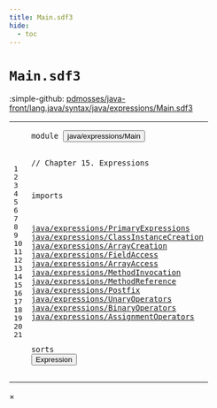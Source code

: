 ```yaml
---
title: Main.sdf3
hide:
  - toc
---
```


# `Main.sdf3`

:simple-github: [pdmosses/java-front/lang.java/syntax/java/expressions/Main.sdf3]

[pdmosses/java-front/lang.java/syntax/java/expressions/Main.sdf3]: https://github.com/pdmosses/java-front/blob/master/lang.java/syntax/java/expressions/Main.sdf3 "The source file on GitHub"

<div class="sdf3"><table class="highlighttable"><tbody><tr><td class="linenos"><div class="linenodiv"><pre><span></span>1
2
3
4
5
6
7
8
9
10
11
12
13
14
15
16
17
18
19
20
21
</pre></div></td>
<td class="code"><pre><code><span class="keyword">module</span> <button class="modal-open" id="java/expressions/Main_1_8" title="Multi-file references" data-urls="../FieldAccess.sdf3/#java/expressions/Main_8_3 line 8; ../Postfix.sdf3/#java/expressions/Main_7_3 line 7; ../../Main.sdf3/#java/expressions/Main_16_3 line 16; ../../classes/ConstructorDeclarations.sdf3/#java/expressions/Main_13_3 line 13; ../../classes/EnumDeclarations.sdf3/#java/expressions/Main_9_3 line 9; ../../classes/FieldDeclarations.sdf3/#java/expressions/Main_13_3 line 13; ../../interfaces/Annotations.sdf3/#java/expressions/Main_8_3 line 8; ../../statements/Statements.sdf3/#java/expressions/Main_12_3 line 12">java/expressions/Main</button>

<span class="layout">// Chapter 15. Expressions</span>

<span class="keyword">imports</span>

  <a href="../PrimaryExpressions.sdf3/#java/expressions/PrimaryExpressions_1_8" id="java/expressions/PrimaryExpressions_7_3" title="Defined at ../PrimaryExpressions.sdf3 line 1">java/expressions/PrimaryExpressions</a>
  <a href="../ClassInstanceCreation.sdf3/#java/expressions/ClassInstanceCreation_1_8" id="java/expressions/ClassInstanceCreation_8_3" title="Defined at ../ClassInstanceCreation.sdf3 line 1">java/expressions/ClassInstanceCreation</a>
  <a href="../ArrayCreation.sdf3/#java/expressions/ArrayCreation_1_8" id="java/expressions/ArrayCreation_9_3" title="Defined at ../ArrayCreation.sdf3 line 1">java/expressions/ArrayCreation</a>
  <a href="../FieldAccess.sdf3/#java/expressions/FieldAccess_1_8" id="java/expressions/FieldAccess_10_3" title="Defined at ../FieldAccess.sdf3 line 1">java/expressions/FieldAccess</a>
  <a href="../ArrayAccess.sdf3/#java/expressions/ArrayAccess_1_8" id="java/expressions/ArrayAccess_11_3" title="Defined at ../ArrayAccess.sdf3 line 1">java/expressions/ArrayAccess</a>
  <a href="../MethodInvocation.sdf3/#java/expressions/MethodInvocation_1_8" id="java/expressions/MethodInvocation_12_3" title="Defined at ../MethodInvocation.sdf3 line 1">java/expressions/MethodInvocation</a>
  <a href="../MethodReference.sdf3/#java/expressions/MethodReference_1_8" id="java/expressions/MethodReference_13_3" title="Defined at ../MethodReference.sdf3 line 1">java/expressions/MethodReference</a>
  <a href="../Postfix.sdf3/#java/expressions/Postfix_1_8" id="java/expressions/Postfix_14_3" title="Defined at ../Postfix.sdf3 line 1">java/expressions/Postfix</a>
  <a href="../UnaryOperators.sdf3/#java/expressions/UnaryOperators_1_8" id="java/expressions/UnaryOperators_15_3" title="Defined at ../UnaryOperators.sdf3 line 1">java/expressions/UnaryOperators</a>
  <a href="../BinaryOperators.sdf3/#java/expressions/BinaryOperators_1_8" id="java/expressions/BinaryOperators_16_3" title="Defined at ../BinaryOperators.sdf3 line 1">java/expressions/BinaryOperators</a>
  <a href="../AssignmentOperators.sdf3/#java/expressions/AssignmentOperators_1_8" id="java/expressions/AssignmentOperators_17_3" title="Defined at ../AssignmentOperators.sdf3 line 1">java/expressions/AssignmentOperators</a>
  

<span class="keyword">sorts</span>
  <button class="modal-open" id="Expression_21_3" title="Multi-file references" data-urls="../../classes/ConstructorDeclarations.sdf3/#Expression_35_69 line 35, 36, 37; ../../classes/EnumDeclarations.sdf3/#Expression_37_43 line 37; ../../classes/FieldDeclarations.sdf3/#Expression_36_25 line 36; ../../interfaces/Annotations.sdf3/#Expression_24_18 line 24; ../../statements/Statements.sdf3/#Expression_36_28 line 36, 37, 39, 41, 42, 49, 55, 57, 58, 59, 61, 62, 65, 75, 81, 90, 92, 94, 128">Expression</button>
</code></pre></td></tr></tbody></table></div>

<div id="modal">
  <div id="modal-content">
    <span id="modal-close">&times;</span>
    <h2 id="modal-h2"></h2>
    <p  id="modal-p"></p>
    <ul id="modal-ul"></ul>
  </div>
</div>
